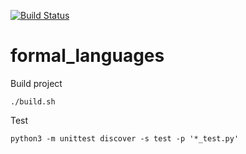 [![Build Status](https://travis-ci.com/werty144/formal_languages.svg?branch=master)](https://travis-ci.com/werty144/formal_languages)
# formal_languages
Build project
```
./build.sh
```
Test
```
python3 -m unittest discover -s test -p '*_test.py'
```
